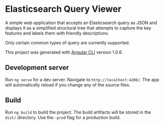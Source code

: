 # Elasticsearch Query Viewer

A simple web application that accepts an Elasticsearch query as JSON and displays it as a simplified structural tree that attempts to capture the key features and labels them with friendly descriptions.

Only certain common types of query are currently supported.

This project was generated with [Angular CLI](https://github.com/angular/angular-cli) version 1.0.6.

## Development server

Run `ng serve` for a dev server. Navigate to `http://localhost:4200/`. The app will automatically reload if you change any of the source files.

## Build

Run `ng build` to build the project. The build artifacts will be stored in the `dist/` directory. Use the `-prod` flag for a production build.
